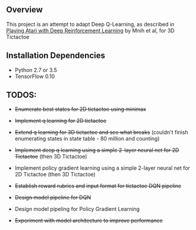 ## Overview
This project is an attempt to adapt Deep Q-Learning, as described in [Playing Atari with Deep Reinforcement Learning](https://arxiv.org/pdf/1312.5602v1.pdf) by Mnih et al, for 3D Tictactoe

## Installation Dependencies
* Python 2.7 or 3.5
* TensorFlow 0.10

## TODOS:
* ~~Enumerate best states for 2D tictactoe using minimax~~

* ~~Implement q learning for 2D tictactoe~~

* ~~Extend q learning for 3D tictactoe and see what breaks~~ (couldn't finish enumerating states in state table - 80 million and counting)

* ~~Implement deep q learning using a simple 2-layer neural net for 2D Tictactoe~~ (then 3D Tictactoe)

* Implement policy gradient learning using a simple 2-layer neural net for 2D Tictactoe (then 3D Tictactoe)

* ~~Establish reward rubrics and input format for tictactoe DQN pipeline~~

* ~~Design model pipeline for DQN~~

* Design model pipeling for Policy Gradient Learning

* ~~Experiment with model architecture to improve performance~~
